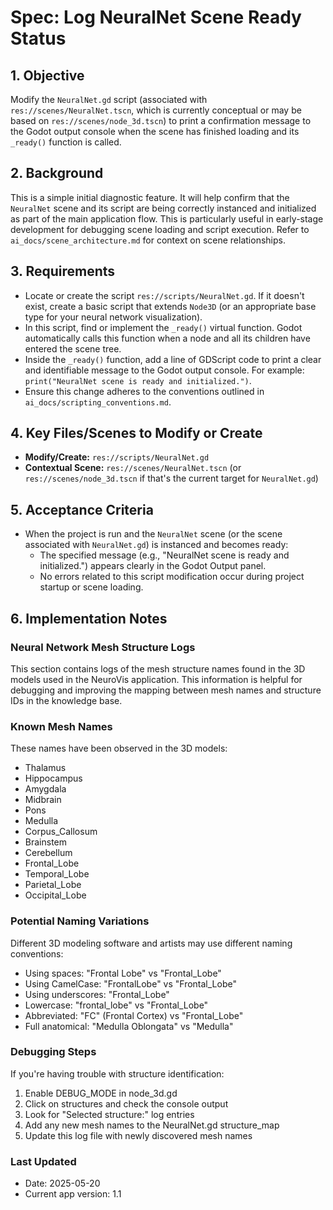 # Spec: Log NeuralNet Scene Ready Status

## 1. Objective
Modify the `NeuralNet.gd` script (associated with `res://scenes/NeuralNet.tscn`, which is currently conceptual or may be based on `res://scenes/node_3d.tscn`) to print a confirmation message to the Godot output console when the scene has finished loading and its `_ready()` function is called.

## 2. Background
This is a simple initial diagnostic feature. It will help confirm that the `NeuralNet` scene and its script are being correctly instanced and initialized as part of the main application flow. This is particularly useful in early-stage development for debugging scene loading and script execution. Refer to `ai_docs/scene_architecture.md` for context on scene relationships.

## 3. Requirements
-   Locate or create the script `res://scripts/NeuralNet.gd`. If it doesn't exist, create a basic script that extends `Node3D` (or an appropriate base type for your neural network visualization).
-   In this script, find or implement the `_ready()` virtual function. Godot automatically calls this function when a node and all its children have entered the scene tree.
-   Inside the `_ready()` function, add a line of GDScript code to print a clear and identifiable message to the Godot output console. For example: `print("NeuralNet scene is ready and initialized.")`.
-   Ensure this change adheres to the conventions outlined in `ai_docs/scripting_conventions.md`.

## 4. Key Files/Scenes to Modify or Create
-   **Modify/Create:** `res://scripts/NeuralNet.gd`
-   **Contextual Scene:** `res://scenes/NeuralNet.tscn` (or `res://scenes/node_3d.tscn` if that's the current target for `NeuralNet.gd`)

## 5. Acceptance Criteria
-   When the project is run and the `NeuralNet` scene (or the scene associated with `NeuralNet.gd`) is instanced and becomes ready:
    -   The specified message (e.g., "NeuralNet scene is ready and initialized.") appears clearly in the Godot Output panel.
    -   No errors related to this script modification occur during project startup or scene loading.

## 6. Implementation Notes

### Neural Network Mesh Structure Logs

This section contains logs of the mesh structure names found in the 3D models used in the NeuroVis application. This information is helpful for debugging and improving the mapping between mesh names and structure IDs in the knowledge base.

### Known Mesh Names

These names have been observed in the 3D models:

- Thalamus
- Hippocampus
- Amygdala
- Midbrain
- Pons
- Medulla
- Corpus_Callosum
- Brainstem
- Cerebellum
- Frontal_Lobe
- Temporal_Lobe
- Parietal_Lobe
- Occipital_Lobe

### Potential Naming Variations

Different 3D modeling software and artists may use different naming conventions:

- Using spaces: "Frontal Lobe" vs "Frontal_Lobe"
- Using CamelCase: "FrontalLobe" vs "Frontal_Lobe"
- Using underscores: "Frontal_Lobe"
- Lowercase: "frontal_lobe" vs "Frontal_Lobe"
- Abbreviated: "FC" (Frontal Cortex) vs "Frontal_Lobe"
- Full anatomical: "Medulla Oblongata" vs "Medulla"

### Debugging Steps

If you're having trouble with structure identification:

1. Enable DEBUG_MODE in node_3d.gd
2. Click on structures and check the console output
3. Look for "Selected structure:" log entries
4. Add any new mesh names to the NeuralNet.gd structure_map
5. Update this log file with newly discovered mesh names

### Last Updated

- Date: 2025-05-20
- Current app version: 1.1